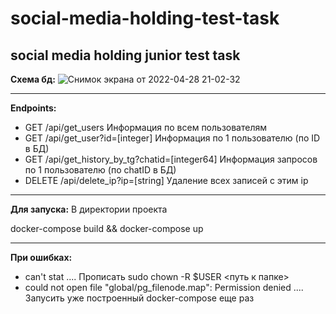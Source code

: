 # social-media-holding-test-task
## social media holding junior test task ##

**Схема бд:** ![Снимок экрана от 2022-04-28 21-02-32](https://user-images.githubusercontent.com/93537782/165795483-a078fc6d-b571-4b4d-9500-1cd1eaed3194.png)

---

**Endpoints:**
- GET /api/get_users Информация по всем пользователям
- GET /api/get_user?id=[integer] Информация по 1 пользователю (по ID в БД)
- GET /api/get_history_by_tg?chatid=[integer64] Информация запросов по 1 пользователю (по chatID в БД)
- DELETE /api/delete_ip?ip=[string] Удаление всех записей с этим ip
 
---
**Для запуска:**
В директории проекта

docker-compose build && docker-compose up

---
**При ошибках:**
 - can't stat .... Прописать sudo chown -R $USER <путь к папке>
 - could not open file "global/pg_filenode.map": Permission denied  .... Запусить уже построенный docker-compose еще раз
